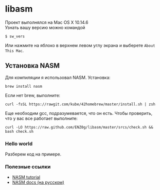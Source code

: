 # libasm

Проект выполнялся на Mac OS X 10.14.6 \
Узнать вашу версию можно командой

```
$ sw_vers
```

Или нажмите на яблоко в верхнем левом углу экрана и выберете `About This Mac`.

## Установка NASM

Для компиляции я использовал NASM. Установка:

```
brew install nasm
```

Если нет brew, выполните:

```
curl -fsSL https://rawgit.com/kube/42homebrew/master/install.sh | zsh
```

Еще необходим gcc, подразумевается, что он есть. Чтобы проверить, что у вас все работает выполните:

```
curl -LO https://raw.github.com/ENZ0g/libasm/master/srcs/check.sh && bash check.sh
```

### Hello world

Разберем код на примере.

### Полезные ссылки

- [NASM tutorial](https://cs.lmu.edu/~ray/notes/nasmtutorial/)
- [NASM docs (на русском)](http://www.opennet.ru/docs/RUS/nasm/contents.html)